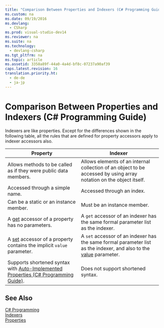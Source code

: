 ```yaml
---
title: "Comparison Between Properties and Indexers (C# Programming Guide)"
ms.custom: na
ms.date: 09/19/2016
ms.devlang: 
  - CSharp
ms.prod: visual-studio-dev14
ms.reviewer: na
ms.suite: na
ms.technology: 
  - devlang-csharp
ms.tgt_pltfrm: na
ms.topic: article
ms.assetid: 3358a89f-44a0-4a4d-bf8c-07237a90af39
caps.latest.revision: 16
translation.priority.ht: 
  - de-de
  - ja-jp
---
```

# Comparison Between Properties and Indexers (C# Programming Guide)
Indexers are like properties. Except for the differences shown in the following table, all the rules that are defined for property accessors apply to indexer accessors also.  
  
|Property|Indexer|  
|--------------|-------------|  
|Allows methods to be called as if they were public data members.|Allows elements of an internal collection of an object to be accessed by using array notation on the object itself.|  
|Accessed through a simple name.|Accessed through an index.|  
|Can be a static or an instance member.|Must be an instance member.|  
|A [get](../vs140/get--C#-Reference-.md) accessor of a property has no parameters.|A `get` accessor of an indexer has the same formal parameter list as the indexer.|  
|A [set](../vs140/set--C#-Reference-.md) accessor of a property contains the implicit `value` parameter.|A `set` accessor of an indexer has the same formal parameter list as the indexer, and also to the [value](../vs140/value--C#-Reference-.md) parameter.|  
|Supports shortened syntax with [Auto-Implemented Properties (C# Programming Guide)](../vs140/Auto-Implemented-Properties--C#-Programming-Guide-.md).|Does not support shortened syntax.|  
  
## See Also  
 [C# Programming](../vs140/C#-Programming-Guide.md)   
 [Indexers](../vs140/Indexers--C#-Programming-Guide-.md)   
 [Properties](../vs140/Properties--C#-Programming-Guide-.md)